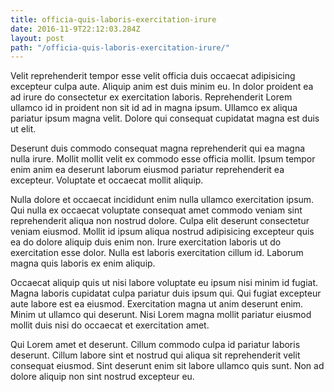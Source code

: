 ```yaml
---
title: officia-quis-laboris-exercitation-irure
date: 2016-11-9T22:12:03.284Z
layout: post
path: "/officia-quis-laboris-exercitation-irure/"
---
```


Velit reprehenderit tempor esse velit officia duis occaecat adipisicing excepteur culpa aute. Aliquip anim est duis minim eu. In dolor proident ea ad irure do consectetur ex exercitation laboris. Reprehenderit Lorem ullamco id in proident non sit id ad in magna ipsum. Ullamco ex aliqua pariatur ipsum magna velit. Dolore qui consequat cupidatat magna est duis ut elit.

Deserunt duis commodo consequat magna reprehenderit qui ea magna nulla irure. Mollit mollit velit ex commodo esse officia mollit. Ipsum tempor enim anim ea deserunt laborum eiusmod pariatur reprehenderit ea excepteur. Voluptate et occaecat mollit aliquip.

Nulla dolore et occaecat incididunt enim nulla ullamco exercitation ipsum. Qui nulla ex occaecat voluptate consequat amet commodo veniam sint reprehenderit aliqua non nostrud dolore. Culpa elit deserunt consectetur veniam eiusmod. Mollit id ipsum aliqua nostrud adipisicing excepteur quis ea do dolore aliquip duis enim non. Irure exercitation laboris ut do exercitation esse dolor. Nulla est laboris exercitation cillum id. Laborum magna quis laboris ex enim aliquip.

Occaecat aliquip quis ut nisi labore voluptate eu ipsum nisi minim id fugiat. Magna laboris cupidatat culpa pariatur duis ipsum qui. Qui fugiat excepteur aute labore est ea eiusmod. Exercitation magna ut anim deserunt enim. Minim ut ullamco qui deserunt. Nisi Lorem magna mollit pariatur eiusmod mollit duis nisi do occaecat et exercitation amet.

Qui Lorem amet et deserunt. Cillum commodo culpa id pariatur laboris deserunt. Cillum labore sint et nostrud qui aliqua sit reprehenderit velit consequat eiusmod. Sint deserunt enim sit labore ullamco quis sunt. Non ad dolore aliquip non sint nostrud excepteur eu.